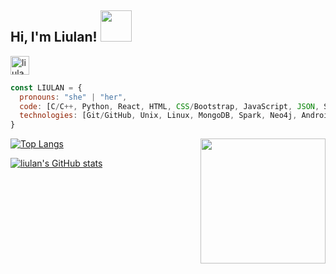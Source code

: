 ## Hi, I'm Liulan! <img src="https://media.giphy.com/media/mGcNjsfWAjY5AEZNw6/giphy.gif" width="50">

<a href="https://www.linkedin.com/in/liulanzheng/">
  <img alt="liulan's LinkedIN" width="30px" src="https://cdn.jsdelivr.net/npm/simple-icons@3.0.1/icons/linkedin.svg" />
</a>




 

```javascript
const LIULAN = {
  pronouns: "she" | "her",
  code: [C/C++, Python, React, HTML, CSS/Bootstrap, JavaScript, JSON, SQL, Java, C# ],
  technologies: [Git/GitHub, Unix, Linux, MongoDB, Spark, Neo4j, Android Studio, Unity, Adobe Photoshop, Illustrator, Google Slides, Google Sheets, Google Docs, Trello Board, Semplice, Jira, Webflow, WordPress, DBT]
}
```

<img align="right" alt="" width="200px" src="https://github.com/liulanz/liulanz/blob/main/guinea_pig.gif" />

[![Top Langs](https://github-readme-stats.vercel.app/api/top-langs/?username=liulanz&layout=compact&theme=buefy)](https://github.com/liulanz/github-readme-stats)

[![liulan's GitHub stats](https://github-readme-stats.vercel.app/api?username=liulanz&theme=buefy&line_height=17)](https://github.com/liulanz/github-readme-stats)
